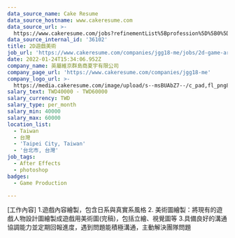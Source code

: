 ```yaml
---
data_source_name: Cake Resume
data_source_hostname: www.cakeresume.com
data_source_url: >-
  https://www.cakeresume.com/jobs?refinementList%5Bprofession%5D%5B0%5D=game-production&range%5Bsalary_range%5D%5Bmin%5D=1000000
data_source_internal_id: '36102'
title: 2D遊戲美術
job_url: 'https://www.cakeresume.com/companies/jgg18-me/jobs/2d-game-art-33f513'
date: 2022-01-24T15:34:06.952Z
company_name: 英屬維京群島商夏宇有限公司
company_page_url: 'https://www.cakeresume.com/companies/jgg18-me'
company_logo_url: >-
  https://media.cakeresume.com/image/upload/s--msBUAbZ7--/c_pad,fl_png8,h_200,w_200/v1644474929/gyinvv5pyv7ycgrpfxf2.png
salary_text: TWD40000 - TWD60000
salary_currency: TWD
salary_type: per_month
salary_min: 40000
salary_max: 60000
location_list:
  - Taiwan
  - 台灣
  - 'Taipei City, Taiwan'
  - '台北市, 台灣'
job_tags:
  - After Effects
  - photoshop
badges:
  - Game Production

---
```


[工作內容] 1.遊戲內容繪製，包含日系與真實系風格 2. 美術圖繪製：將現有的遊戲人物設計圖繪製成遊戲用美術圖(完稿)，包括立繪、視覺圖等 3.具備良好的溝通協調能力並定期回報進度，遇到問題能積極溝通，主動解決團隊問題